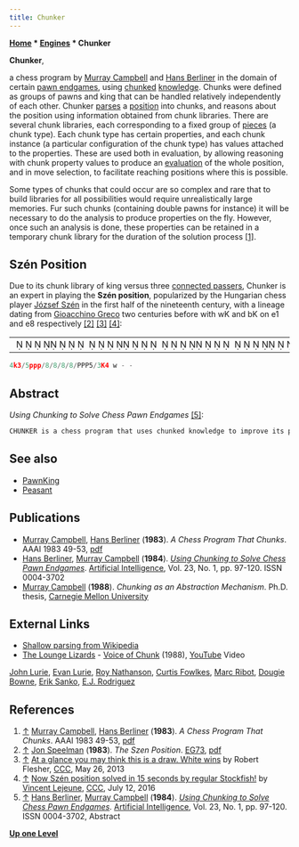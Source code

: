 ```yaml
---
title: Chunker
---
```

**[Home](Home "Home") * [Engines](Engines "Engines") * Chunker**

**Chunker**,

a chess program by [Murray Campbell](Murray_Campbell "Murray Campbell") and [Hans Berliner](Hans_Berliner "Hans Berliner") in the domain of certain [pawn endgames](Pawn_Endgame "Pawn Endgame"), using [chunked](Chunking "Chunking") [knowledge](Knowledge "Knowledge"). Chunks were defined as groups of pawns and king that can be handled relatively independently of each other. Chunker [parses](https://en.wikipedia.org/wiki/Shallow_parsing) a [position](Chess_Position "Chess Position") into chunks, and reasons about the position using information obtained from chunk libraries. There are several chunk libraries, each corresponding to a fixed group of [pieces](Pieces "Pieces") (a chunk type). Each chunk type has certain properties, and each chunk instance (a particular configuration of the chunk type) has values attached to the properties. These are used both in evaluation, by allowing reasoning with chunk property values to produce an [evaluation](Evaluation "Evaluation") of the whole position, and in move selection, to facilitate reaching positions where this is possible.

Some types of chunks that could occur are so complex and rare that to build libraries for all possibilities would require unrealistically large memories. Fur such chunks (containing double pawns for instance) it will be necessary to do the analysis to produce properties on the fly. However, once such an analysis is done, these properties can be retained in a temporary chunk library for the duration of the solution process <a id="cite-note-1" href="#cite-ref-1">[1]</a>.

## Szén Position

Due to its chunk library of king versus three [connected passers](Connected_Passed_Pawns "Connected Passed Pawns"), Chunker is an expert in playing the **Szén position**, popularized by the Hungarian chess player [József Szén](https://en.wikipedia.org/wiki/J%C3%B3zsef_Sz%C3%A9n) in the first half of the nineteenth century, with a lineage dating from [Gioacchino Greco](https://en.wikipedia.org/wiki/Gioachino_Greco) two centuries before with wK and bK on e1 and e8 respectively <a id="cite-note-2" href="#cite-ref-2">[2]</a> <a id="cite-note-3" href="#cite-ref-3">[3]</a> <a id="cite-note-4" href="#cite-ref-4">[4]</a>:

|  |
| --- |
|                                                                                             ♚        ♟♟♟                                ♙♙♙        ♔     |

```C++
4k3/5ppp/8/8/8/8/PPP5/3K4 w - - 

```

## Abstract

*Using Chunking to Solve Chess Pawn Endgames* <a id="cite-note-5" href="#cite-ref-5">[5]</a>:

```C++
CHUNKER is a chess program that uses chunked knowledge to improve its performance. Its domain is a subset of king and pawn endings in chess that has been studied for over 300 years. CHUNKER has a large library of chunk instances where each chunk type has a property list and each instance has a set of values for these properties. This allows CHUNKER to reason about positions that come up in the search that would otherwise have to be handled by means of additional search. Thus the program is able to solve the most difficult problem of its present domain (a problem that would require 45 ply of search and on the order of 1013 years of CPU time to be solved by the best of present day chess programs) in 18 ply and one minute of CPU time. Further, CHUNKER is undoubtedly the world's foremost expert in its domain, and has discovered 2 mistakes in the literature and has been instrumental in discovering a new theorem about the domain that allows the assessing of positions with a new degree of ease and confidence. In this paper we show how the libraries are compiled, how CHUNKER works, and discuss our plans for extending it to play the whole domain of king and pawn endings. 

```

## See also

- [PawnKing](PawnKing "PawnKing")
- [Peasant](Peasant "Peasant")

## Publications

- [Murray Campbell](Murray_Campbell "Murray Campbell"), [Hans Berliner](Hans_Berliner "Hans Berliner") (**1983**). *A Chess Program That Chunks*. AAAI 1983 49-53, [pdf](http://www.aaai.org/Papers/AAAI/1983/AAAI83-012.pdf)
- [Hans Berliner](Hans_Berliner "Hans Berliner"), [Murray Campbell](Murray_Campbell "Murray Campbell") (**1984**). *[Using Chunking to Solve Chess Pawn Endgames](http://www.sciencedirect.com/science/article/pii/0004370284900067)*. [Artificial Intelligence](https://en.wikipedia.org/wiki/Artificial_Intelligence_%28journal%29), Vol. 23, No. 1, pp. 97-120. ISSN 0004-3702
- [Murray Campbell](Murray_Campbell "Murray Campbell") (**1988**). *Chunking as an Abstraction Mechanism*. Ph.D. thesis, [Carnegie Mellon University](Carnegie_Mellon_University "Carnegie Mellon University")

## External Links

- [Shallow parsing from Wikipedia](https://en.wikipedia.org/wiki/Shallow_parsing)
- [The Lounge Lizards](Category:The_Lounge_Lizards "Category:The Lounge Lizards") - [Voice of Chunk](https://en.wikipedia.org/wiki/Voice_of_Chunk) (1988), [YouTube](https://en.wikipedia.org/wiki/YouTube) Video

[John Lurie](https://en.wikipedia.org/wiki/John_Lurie), [Evan Lurie](https://en.wikipedia.org/wiki/Evan_Lurie), [Roy Nathanson](https://en.wikipedia.org/wiki/Roy_Nathanson), [Curtis Fowlkes](https://en.wikipedia.org/wiki/Curtis_Fowlkes), [Marc Ribot](Category:Marc_Ribot "Category:Marc Ribot"), [Dougie Bowne](https://www.facebook.com/dougie.bowne?_fb_noscript=1), [Erik Sanko](https://en.wikipedia.org/wiki/Erik_Sanko), [E.J. Rodriguez](http://www.jazzpassengers.com/?_escaped_fragment_=ej-rodriguez/c1tzv#!ej-rodriguez/c1tzv)

## References

1. <a id="cite-ref-1" href="#cite-note-1">↑</a> [Murray Campbell](Murray_Campbell "Murray Campbell"), [Hans Berliner](Hans_Berliner "Hans Berliner") (**1983**). *A Chess Program That Chunks*. AAAI 1983 49-53, [pdf](http://www.aaai.org/Papers/AAAI/1983/AAAI83-012.pdf)
1. <a id="cite-ref-2" href="#cite-note-2">↑</a> [Jon Speelman](https://en.wikipedia.org/wiki/Jon_Speelman) (**1983**). *The Szen Position*. [EG73](http://www.gadycosteff.com/eg/eg.html), [pdf](http://www.gadycosteff.com/eg/eg73.pdf)
1. <a id="cite-ref-3" href="#cite-note-3">↑</a> [At a glance you may think this is a draw. White wins](http://www.talkchess.com/forum/viewtopic.php?t=48125) by Robert Flesher, [CCC](CCC "CCC"), May 26, 2013
1. <a id="cite-ref-4" href="#cite-note-4">↑</a> [Now Szén position solved in 15 seconds by regular Stockfish!](http://www.talkchess.com/forum/viewtopic.php?t=60802) by [Vincent Lejeune](index.php?title=Vincent_Lejeune&action=edit&redlink=1 "Vincent Lejeune (page does not exist)"), [CCC](CCC "CCC"), July 12, 2016
1. <a id="cite-ref-5" href="#cite-note-5">↑</a> [Hans Berliner](Hans_Berliner "Hans Berliner"), [Murray Campbell](Murray_Campbell "Murray Campbell") (**1984**). *[Using Chunking to Solve Chess Pawn Endgames](http://www.sciencedirect.com/science/article/pii/0004370284900067)*. [Artificial Intelligence](https://en.wikipedia.org/wiki/Artificial_Intelligence_%28journal%29), Vol. 23, No. 1, pp. 97-120. ISSN 0004-3702, Abstract

**[Up one Level](Engines "Engines")**

